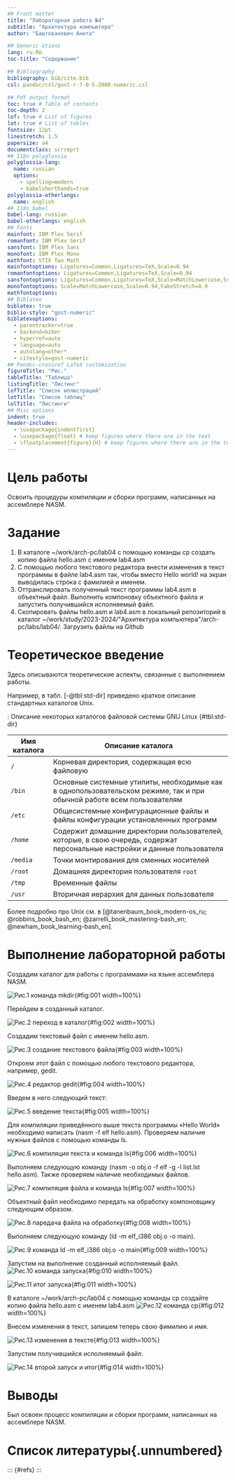 ```yaml
---
## Front matter
title: "Лабораторная работа №4"
subtitle: "Архитектура компьютера"
author: "Баштованович Анита"

## Generic otions
lang: ru-RU
toc-title: "Содержание"

## Bibliography
bibliography: bib/cite.bib
csl: pandoc/csl/gost-r-7-0-5-2008-numeric.csl

## Pdf output format
toc: true # Table of contents
toc-depth: 2
lof: true # List of figures
lot: true # List of tables
fontsize: 12pt
linestretch: 1.5
papersize: a4
documentclass: scrreprt
## I18n polyglossia
polyglossia-lang:
  name: russian
  options:
	- spelling=modern
	- babelshorthands=true
polyglossia-otherlangs:
  name: english
## I18n babel
babel-lang: russian
babel-otherlangs: english
## Fonts
mainfont: IBM Plex Serif
romanfont: IBM Plex Serif
sansfont: IBM Plex Sans
monofont: IBM Plex Mono
mathfont: STIX Two Math
mainfontoptions: Ligatures=Common,Ligatures=TeX,Scale=0.94
romanfontoptions: Ligatures=Common,Ligatures=TeX,Scale=0.94
sansfontoptions: Ligatures=Common,Ligatures=TeX,Scale=MatchLowercase,Scale=0.94
monofontoptions: Scale=MatchLowercase,Scale=0.94,FakeStretch=0.9
mathfontoptions:
## Biblatex
biblatex: true
biblio-style: "gost-numeric"
biblatexoptions:
  - parentracker=true
  - backend=biber
  - hyperref=auto
  - language=auto
  - autolang=other*
  - citestyle=gost-numeric
## Pandoc-crossref LaTeX customization
figureTitle: "Рис."
tableTitle: "Таблица"
listingTitle: "Листинг"
lofTitle: "Список иллюстраций"
lotTitle: "Список таблиц"
lolTitle: "Листинги"
## Misc options
indent: true
header-includes:
  - \usepackage{indentfirst}
  - \usepackage{float} # keep figures where there are in the text
  - \floatplacement{figure}{H} # keep figures where there are in the text
---
```


# Цель работы

Освоить процедуры компиляции и сборки программ, написанных на ассемблере NASM.

# Задание

1. В каталоге ~/work/arch-pc/lab04 с помощью команды cp создать копию файла hello.asm с именем lab4.asm
2. С помощью любого текстового редактора внести изменения в текст программы в файле lab4.asm так, чтобы вместо Hello world! на экран выводилась строка с фамилией и именем.
3. Оттранслировать полученный текст программы lab4.asm в объектный файл. Выполнить компоновку объектного файла и запустить получившийся исполняемый файл.
4. Скопировать файлы hello.asm и lab4.asm в локальный репозиторий в каталог ~/work/study/2023-2024/"Архитектура компьютера"/arch-pc/labs/lab04/.
Загрузить файлы на Github

# Теоретическое введение

Здесь описываются теоретические аспекты, связанные с выполнением работы.

Например, в табл. [-@tbl:std-dir] приведено краткое описание стандартных каталогов Unix.

: Описание некоторых каталогов файловой системы GNU Linux {#tbl:std-dir}

| Имя каталога | Описание каталога                                                                                                          |
|--------------|----------------------------------------------------------------------------------------------------------------------------|
| `/`          | Корневая директория, содержащая всю файловую                                                                               |
| `/bin `      | Основные системные утилиты, необходимые как в однопользовательском режиме, так и при обычной работе всем пользователям     |
| `/etc`       | Общесистемные конфигурационные файлы и файлы конфигурации установленных программ                                           |
| `/home`      | Содержит домашние директории пользователей, которые, в свою очередь, содержат персональные настройки и данные пользователя |
| `/media`     | Точки монтирования для сменных носителей                                                                                   |
| `/root`      | Домашняя директория пользователя  `root`                                                                                   |
| `/tmp`       | Временные файлы                                                                                                            |
| `/usr`       | Вторичная иерархия для данных пользователя                                                                                 |

Более подробно про Unix см. в [@tanenbaum_book_modern-os_ru; @robbins_book_bash_en; @zarrelli_book_mastering-bash_en; @newham_book_learning-bash_en].

# Выполнение лабораторной работы

Создадим каталог для работы с программами на языке ассемблера NASM.

![Рис.1 команда mkdir](image/1.jpg){#fig:001 width=100%}

Перейдем в созданный каталог.

![Рис.2 переход в каталог](image/2.jpg){#fig:002 width=100%}

Создадим текстовый файл с именем hello.asm.

![Рис.3 создание текстового файла](image/3.jpg){#fig:003 width=100%}

Откроем этот файл с помощью любого текстового редактора, например, gedit.

![Рис.4 редактор gedit](image/4.jpg){#fig:004 width=100%}

Введем в него следующий текст:

![Рис.5 введение текста](image/5.jpg){#fig:005 width=100%}

Для компиляции приведённого выше текста программы «Hello World» необходимо написать (nasm -f elf hello.asm). Проверяем наличие нужных файлов с помощью команды ls.

![Рис.6 компиляция текста и команда ls](image/6.jpg){#fig:006 width=100%}

Выполняем следующую команду (nasm -o obj.o -f elf -g -l list.lst hello.asm). Также проверяем наличие необходимых файлов.

![Рис.7 компиляция файла и команда ls](image/7.jpg){#fig:007 width=100%}

Объектный файл необходимо передать на обработку компоновщику следующим образом.

![Рис.8 паредача файла на обработку](image/8.jpg){#fig:008 width=100%}

Выполняем следующую команду (ld -m elf_i386 obj.o -o main).

![Рис.9 команда ld -m elf_i386 obj.o -o main](image/9.jpg){#fig:009 width=100%}

Запустим на выполнение созданный исполняемый файл.
![Рис.10 команда запуска](image/10.jpg){#fig:010 width=100%}

![Рис.11 итог запуска](image/11.jpg){#fig:011 width=100%}

В каталоге ~/work/arch-pc/lab04 с помощью команды cp создайте копию файла
hello.asm с именем lab4.asm
![Рис.12 команда cp](image/12.jpg){#fig:012 width=100%}

Внесем изменения в текст, запишем теперь свою фимилию и имя.

![Рис.13 изменения в тексте](image/13.jpg){#fig:013 width=100%}

Запустим получившийся исполняемый файл.

 ![Рис.14 второй запуск и итог](image/14.jpg){#fig:014 width=100%}
 
# Выводы

Был освоен процесс компиляции и сборки программ, написанных на ассемблере NASM.

# Список литературы{.unnumbered}

::: {#refs}
:::
